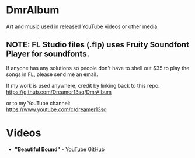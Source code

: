 # DmrAlbum
Art and music used in released YouTube videos or other media.

## NOTE: FL Studio files (.flp) uses Fruity Soundfont Player for soundfonts. 
If anyone has any solutions so people don't have to shell out $35 to play the songs in FL, please send me an email. 
  

If my work is used anywhere, credit by linking back to this repo:  
https://github.com/Dreamer13sq/DmrAlbum

or to my YouTube channel:  
https://www.youtube.com/c/dreamer13sq

# Videos
- **"Beautiful Bound"** - [YouTube](https://youtu.be/F-YM17IMaeU)    [GitHub](https://github.com/Dreamer13sq/DmrAlbum/tree/main/Beautiful%20Bound)
 
